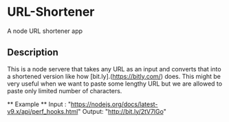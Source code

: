 # URL-Shortener
A node URL shortener app

## Description
This is a node servere that takes any URL as an input and converts that into a shortened version like how [bit.ly].(https://bitly.com/)
does. This might be very useful when we want to paste some lengthy URL but we are allowed to paste only limited number of characters.

** Example **
Input : "https://nodejs.org/docs/latest-v9.x/api/perf_hooks.html"
Output: "http://bit.ly/2tV7lGo"
